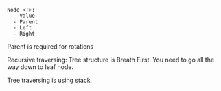 ```
Node <T>:
  - Value
  - Parent
  - Left
  - Right
```

Parent is required for rotations

Recursive traversing:
Tree structure is Breath First. You need to go all the way down to leaf node.

Tree traversing is using stack
